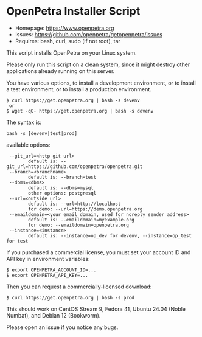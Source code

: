 OpenPetra Installer Script
==========================

* Homepage: https://www.openpetra.org
* Issues:   https://github.com/openpetra/getopenpetra/issues
* Requires: bash, curl, sudo (if not root), tar

This script installs OpenPetra on your Linux system.

Please only run this script on a clean system, since it might destroy
other applications already running on this server.

You have various options, to install a development environment, or to 
install a test environment, or to install a production environment.

	$ curl https://get.openpetra.org | bash -s devenv
	 or
	$ wget -qO- https://get.openpetra.org | bash -s devenv

The syntax is:

	bash -s [devenv|test|prod]

available options:

     --git_url=<http git url>
            default is: --git_url=https://github.com/openpetra/openpetra.git
     --branch=<branchname>
            default is: --branch=test
     --dbms=<dbms>
            default is: --dbms=mysql
            other options: postgresql
     --url=<outside url>
            default is: --url=http://localhost
            for demo: --url=https://demo.openpetra.org
     --emaildomain=<your email domain, used for noreply sender address>
            default is: --emaildomain=myexample.org
            for demo: --emaildomain=openpetra.org
     --instance=<instance>
            default is: --instance=op_dev for devenv, --instance=op_test for test

If you purchased a commercial license, you must set your account
ID and API key in environment variables:

	$ export OPENPETRA_ACCOUNT_ID=...
	$ export OPENPETRA_API_KEY=...

Then you can request a commercially-licensed download:

	$ curl https://get.openpetra.org | bash -s prod

This should work on CentOS Stream 9, Fedora 41, Ubuntu 24.04 (Noble Numbat), and Debian 12 (Bookworm).

Please open an issue if you notice any bugs.
